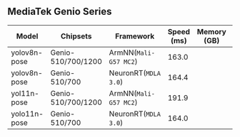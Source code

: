 ## MediaTek Genio Series
  
  | Model   |     Chipsets          |    Framework                |    Speed (ms) |   Memory (GB) |  Power (Watt) |     Temp (°C)    |
  |---------|-----------------------|-----------------------------|---------------|---------------|---------------|------------------|
  | yolov8n-pose  |  Genio-510/700/1200 | ArmNN(`Mali-G57 MC2`)       | 163.0   |           |               |                  |
  | yolov8n-pose  |  Genio-510/700      | NeuronRT(`MDLA 3.0`)        | 164.4   |           |               |                  |
  | yol11n-pose  |  Genio-510/700/1200  | ArmNN(`Mali-G57 MC2`)       | 191.9   |           |               |                  |
  | yolo11n-pose  |  Genio-510/700      | NeuronRT(`MDLA 3.0`)        | 164.0   |           |               |                  |
